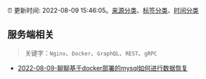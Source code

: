 :alarm_clock: 更新时间: 2022-08-09 15:46:05。[来源分类](../README.md)、[标签分类](../TAGS.md)、[时间分类](../TIMELINE.md)

## 服务端相关


> 关键字：`Nginx`、`Docker`、`GraphQL`、`REST`、`gRPC`



- [2022-08-09-聊聊基于docker部署的mysql如何进行数据恢复](https://toutiao.io/k/fwmn8p8) 